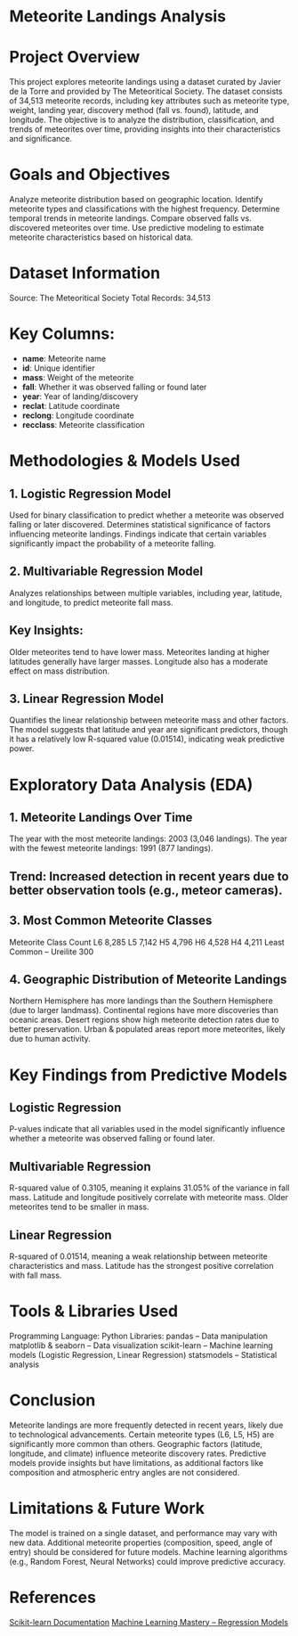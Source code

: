# Meteorite Landings Analysis

# Project Overview
This project explores meteorite landings using a dataset curated by Javier de la Torre and provided by The Meteoritical Society. The dataset consists of 34,513 meteorite records, including key attributes such as meteorite type, weight, landing year, discovery method (fall vs. found), latitude, and longitude. The objective is to analyze the distribution, classification, and trends of meteorites over time, providing insights into their characteristics and significance.

# Goals and Objectives
Analyze meteorite distribution based on geographic location.
Identify meteorite types and classifications with the highest frequency.
Determine temporal trends in meteorite landings.
Compare observed falls vs. discovered meteorites over time.
Use predictive modeling to estimate meteorite characteristics based on historical data.

# Dataset Information
Source: The Meteoritical Society
Total Records: 34,513

# Key Columns:
- **name**: Meteorite name  
- **id**: Unique identifier  
- **mass**: Weight of the meteorite  
- **fall**: Whether it was observed falling or found later  
- **year**: Year of landing/discovery  
- **reclat**: Latitude coordinate  
- **reclong**: Longitude coordinate  
- **recclass**: Meteorite classification  


# Methodologies & Models Used
## 1. Logistic Regression Model
Used for binary classification to predict whether a meteorite was observed falling or later discovered.
Determines statistical significance of factors influencing meteorite landings.
Findings indicate that certain variables significantly impact the probability of a meteorite falling.

## 2. Multivariable Regression Model
Analyzes relationships between multiple variables, including year, latitude, and longitude, to predict meteorite fall mass.
## Key Insights:
Older meteorites tend to have lower mass.
Meteorites landing at higher latitudes generally have larger masses.
Longitude also has a moderate effect on mass distribution.

## 3. Linear Regression Model
Quantifies the linear relationship between meteorite mass and other factors.
The model suggests that latitude and year are significant predictors, though it has a relatively low R-squared value (0.01514), indicating weak predictive power.

# Exploratory Data Analysis (EDA)
## 1. Meteorite Landings Over Time
The year with the most meteorite landings: 2003 (3,046 landings).
The year with the fewest meteorite landings: 1991 (877 landings).

## Trend: Increased detection in recent years due to better observation tools (e.g., meteor cameras).

## 3. Most Common Meteorite Classes
Meteorite Class	Count
L6	8,285
L5	7,142
H5	4,796
H6	4,528
H4	4,211
Least Common – Ureilite	300

## 4. Geographic Distribution of Meteorite Landings
Northern Hemisphere has more landings than the Southern Hemisphere (due to larger landmass).
Continental regions have more discoveries than oceanic areas.
Desert regions show high meteorite detection rates due to better preservation.
Urban & populated areas report more meteorites, likely due to human activity.

# Key Findings from Predictive Models
## Logistic Regression
P-values indicate that all variables used in the model significantly influence whether a meteorite was observed falling or found later.
## Multivariable Regression
R-squared value of 0.3105, meaning it explains 31.05% of the variance in fall mass.
Latitude and longitude positively correlate with meteorite mass.
Older meteorites tend to be smaller in mass.
## Linear Regression
R-squared of 0.01514, meaning a weak relationship between meteorite characteristics and mass.
Latitude has the strongest positive correlation with fall mass.

# Tools & Libraries Used
Programming Language: Python
Libraries:
pandas – Data manipulation
matplotlib & seaborn – Data visualization
scikit-learn – Machine learning models (Logistic Regression, Linear Regression)
statsmodels – Statistical analysis

# Conclusion
Meteorite landings are more frequently detected in recent years, likely due to technological advancements.
Certain meteorite types (L6, L5, H5) are significantly more common than others.
Geographic factors (latitude, longitude, and climate) influence meteorite discovery rates.
Predictive models provide insights but have limitations, as additional factors like composition and atmospheric entry angles are not considered.

# Limitations & Future Work
The model is trained on a single dataset, and performance may vary with new data.
Additional meteorite properties (composition, speed, angle of entry) should be considered for future models.
Machine learning algorithms (e.g., Random Forest, Neural Networks) could improve predictive accuracy.

# References
[Scikit-learn Documentation](https://scikit-learn.org/stable/)
[Machine Learning Mastery – Regression Models](https://machinelearningmastery.com/)
